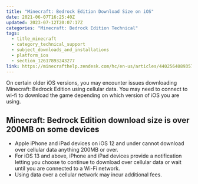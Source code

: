 ```yaml
---
title: "Minecraft: Bedrock Edition Download Size on iOS"
date: 2021-06-07T16:25:40Z
updated: 2023-07-12T20:07:17Z
categories: "Minecraft: Bedrock Edition Technical"
tags:
  - title_minecraft
  - category_technical_support
  - subject_downloads_and_installations
  - platform_ios
  - section_12617893243277
link: https://minecrafthelp.zendesk.com/hc/en-us/articles/4402564089357-Minecraft-Bedrock-Edition-Download-Size-on-iOS
---
```


On certain older iOS versions, you may encounter issues downloading Minecraft: Bedrock Edition using cellular data. You may need to connect to wi-fi to download the game depending on which version of iOS you are using.

## Minecraft: Bedrock Edition download size is over 200MB on some devices

-   Apple iPhone and iPad devices on iOS 12 and under cannot download over cellular data anything 200MB or over. 
-   For iOS 13 and above, iPhone and iPad devices provide a notification letting you choose to continue to download over cellular data or wait until you are connected to a Wi-Fi network.
-   Using data over a cellular network may incur additional fees.
